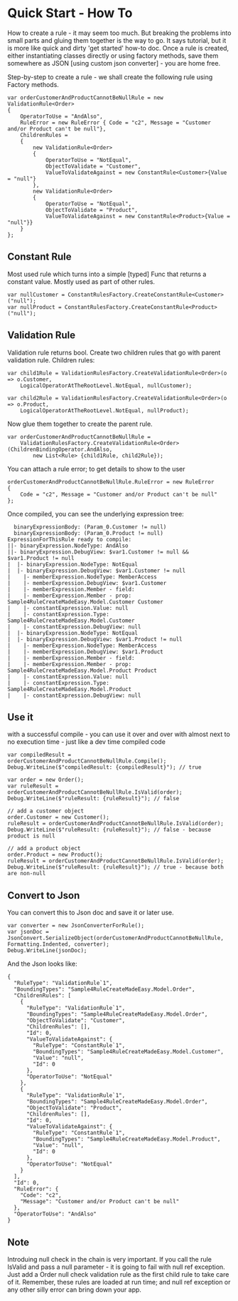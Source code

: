 ﻿# Quick Start - How To
How to create a rule - it may seem too much.  But breaking the problems into small parts and gluing them together is the way to go.  It says tutorial, but it is more like quick and dirty 'get started' how-to doc.  Once a rule is created, either instantiating classes directly or using factory methods, save them somewhere as JSON [using custom json converter] - you are home free.

Step-by-step to create a rule - we shall create the following rule using Factory methods.
```
var orderCustomerAndProductCannotBeNullRule = new ValidationRule<Order>
{
    OperatorToUse = "AndAlso",
    RuleError = new RuleError { Code = "c2", Message = "Customer and/or Product can't be null"},
    ChildrenRules =
    {
        new ValidationRule<Order>
        {
            OperatorToUse = "NotEqual",
            ObjectToValidate = "Customer",
            ValueToValidateAgainst = new ConstantRule<Customer>{Value = "null"}
        },
        new ValidationRule<Order>
        {
            OperatorToUse = "NotEqual",
            ObjectToValidate = "Product",
            ValueToValidateAgainst = new ConstantRule<Product>{Value = "null"}}
    }
};
```

## Constant Rule
Most used rule which turns into a simple [typed] Func<T> that returns a constant value.  Mostly used as part of other rules.
```
var nullCustomer = ConstantRulesFactory.CreateConstantRule<Customer>("null");
var nullProduct = ConstantRulesFactory.CreateConstantRule<Product>("null");
```

## Validation Rule
Validation rule returns bool.  Create two children rules that go with parent validation rule.  Children rules:
```
var child1Rule = ValidationRulesFactory.CreateValidationRule<Order>(o => o.Customer,
    LogicalOperatorAtTheRootLevel.NotEqual, nullCustomer);

var child2Rule = ValidationRulesFactory.CreateValidationRule<Order>(o => o.Product,
    LogicalOperatorAtTheRootLevel.NotEqual, nullProduct);
```
Now glue them together to create the parent rule.
```
var orderCustomerAndProductCannotBeNullRule =
    ValidationRulesFactory.CreateValidationRule<Order>(ChildrenBindingOperator.AndAlso,
        new List<Rule> {child1Rule, child2Rule});
```
You can attach a rule error; to get details to show to the user
```
orderCustomerAndProductCannotBeNullRule.RuleError = new RuleError
{
    Code = "c2", Message = "Customer and/or Product can't be null"
};
```
Once compiled, you can see the underlying expression tree:
```
  binaryExpressionBody: (Param_0.Customer != null)
  binaryExpressionBody: (Param_0.Product != null)
ExpressionForThisRule ready to compile:
||- binaryExpression.NodeType: AndAlso
||- binaryExpression.DebugView: $var1.Customer != null && $var1.Product != null
|  |- binaryExpression.NodeType: NotEqual
|  |- binaryExpression.DebugView: $var1.Customer != null
|    |- memberExpression.NodeType: MemberAccess
|    |- memberExpression.DebugView: $var1.Customer
|    |- memberExpression.Member - field: 
|    |- memberExpression.Member - prop: Sample4RuleCreateMadeEasy.Model.Customer Customer
|    |- constantExpression.Value: null
|    |- constantExpression.Type: Sample4RuleCreateMadeEasy.Model.Customer
|    |- constantExpression.DebugView: null
|  |- binaryExpression.NodeType: NotEqual
|  |- binaryExpression.DebugView: $var1.Product != null
|    |- memberExpression.NodeType: MemberAccess
|    |- memberExpression.DebugView: $var1.Product
|    |- memberExpression.Member - field: 
|    |- memberExpression.Member - prop: Sample4RuleCreateMadeEasy.Model.Product Product
|    |- constantExpression.Value: null
|    |- constantExpression.Type: Sample4RuleCreateMadeEasy.Model.Product
|    |- constantExpression.DebugView: null
```

## Use it
with a successful compile - you can use it over and over with almost next to no execution time - just like a dev time compiled code
```
var compiledResult = orderCustomerAndProductCannotBeNullRule.Compile();
Debug.WriteLine($"compiledResult: {compiledResult}"); // true

var order = new Order();
var ruleResult = orderCustomerAndProductCannotBeNullRule.IsValid(order);
Debug.WriteLine($"ruleResult: {ruleResult}"); // false

// add a customer object
order.Customer = new Customer();
ruleResult = orderCustomerAndProductCannotBeNullRule.IsValid(order);
Debug.WriteLine($"ruleResult: {ruleResult}"); // false - because product is null

// add a product object
order.Product = new Product();
ruleResult = orderCustomerAndProductCannotBeNullRule.IsValid(order);
Debug.WriteLine($"ruleResult: {ruleResult}"); // true - because both are non-null
```

## Convert to Json
You can convert this to Json doc and save it or later use.
```
var converter = new JsonConverterForRule();
var jsonDoc = JsonConvert.SerializeObject(orderCustomerAndProductCannotBeNullRule, Formatting.Indented, converter);
Debug.WriteLine(jsonDoc);
```
And the Json looks like:
```
{
  "RuleType": "ValidationRule`1",
  "BoundingTypes": "Sample4RuleCreateMadeEasy.Model.Order",
  "ChildrenRules": [
    {
      "RuleType": "ValidationRule`1",
      "BoundingTypes": "Sample4RuleCreateMadeEasy.Model.Order",
      "ObjectToValidate": "Customer",
      "ChildrenRules": [],
      "Id": 0,
      "ValueToValidateAgainst": {
        "RuleType": "ConstantRule`1",
        "BoundingTypes": "Sample4RuleCreateMadeEasy.Model.Customer",
        "Value": "null",
        "Id": 0
      },
      "OperatorToUse": "NotEqual"
    },
    {
      "RuleType": "ValidationRule`1",
      "BoundingTypes": "Sample4RuleCreateMadeEasy.Model.Order",
      "ObjectToValidate": "Product",
      "ChildrenRules": [],
      "Id": 0,
      "ValueToValidateAgainst": {
        "RuleType": "ConstantRule`1",
        "BoundingTypes": "Sample4RuleCreateMadeEasy.Model.Product",
        "Value": "null",
        "Id": 0
      },
      "OperatorToUse": "NotEqual"
    }
  ],
  "Id": 0,
  "RuleError": {
    "Code": "c2",
    "Message": "Customer and/or Product can't be null"
  },
  "OperatorToUse": "AndAlso"
}
```

## Note
Introduing null check in the chain is very important.  If you call the rule IsValid and pass a null parameter - it is going to fail with null ref exception.  Just add a Order null check validation rule as the first child rule to take care of it.  Remember, these rules are loaded at run time; and null ref exception or any other silly error can bring down your app.